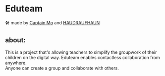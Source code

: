 # Eduteam

🛠 made by <a href="https://github.com/Captain-Mo31/">Captain Mo</a> and <a href="https://github.com/HAUDRAUFHAUN/">HAUDRAUFHAUN<a> 

## about: 

This is a project that's allowing teachers to simplify the groupwork of their children on the digital way.
Eduteam enables contactless collaboration from anywhere.
<br>
Anyone can create a group and collaborate with others. 